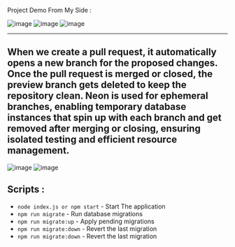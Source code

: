 Project Demo From My Side : 

![image](https://github.com/user-attachments/assets/e58cd27a-3b11-429e-996a-d4c43d680357)
![image](https://github.com/user-attachments/assets/3b5375d0-1bfc-4cd6-bebd-8345a47033a4)
![image](https://github.com/user-attachments/assets/c62f4989-6ece-44cd-ad1d-b6b8df56fca2)

---

When we create a pull request, it automatically opens a new branch for the proposed changes. Once the pull request is merged or closed, the preview branch gets deleted to keep the repository clean. **Neon** is used for ephemeral branches, enabling temporary database instances that spin up with each branch and get removed after merging or closing, ensuring isolated testing and efficient resource management.
---

![image](https://github.com/user-attachments/assets/210e2bca-87c9-45c2-a8c9-a75b9ac137a4)
![image](https://github.com/user-attachments/assets/3ab092d8-47e0-4cbd-ac5d-892790aff24f)

## Scripts : 

- `node index.js or npm start` - Start The application
- `npm run migrate` - Run database migrations
- `npm run migrate:up` - Apply pending migrations
- `npm run migrate:down` - Revert the last migration
- `npm run migrate:down` - Revert the last migration
